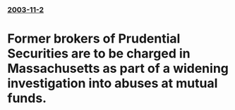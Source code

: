 ### [2003-11-2](/news/2003/11/2/index.md)

#  Former brokers of Prudential Securities are to be charged in Massachusetts as part of a widening investigation into abuses at mutual funds.



